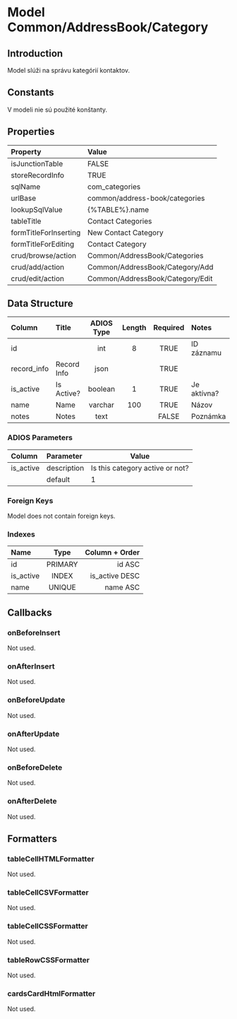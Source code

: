 # Model Common/AddressBook/Category

## Introduction
Model slúži na správu kategórií kontaktov.

## Constants
V modeli nie sú použité konštanty.

## Properties

| Property              | Value                            |
| :-------------------- | :------------------------------- |
| isJunctionTable       | FALSE                            |
| storeRecordInfo       | TRUE                             |
| sqlName               | com_categories                   |
| urlBase               | common/address-book/categories   |
| lookupSqlValue        | {%TABLE%}.name                   |
| tableTitle            | Contact Categories               |
| formTitleForInserting | New Contact Category             |
| formTitleForEditing   | Contact Category                 |
| crud/browse/action    | Common/AddressBook/Categories    |
| crud/add/action       | Common/AddressBook/Category/Add  |
| crud/edit/action      | Common/AddressBook/Category/Edit |

## Data Structure
| Column      | Title       | ADIOS Type | Length | Required | Notes       |
| :---------- | :---------- | :--------: | :----: | :------: | :---------- |
| id          |             |    int     |   8    |   TRUE   | ID záznamu  |
| record_info | Record Info |    json    |        |   TRUE   |             |
| is_active   | Is Active?  |  boolean   |   1    |   TRUE   | Je aktívna? |
| name        | Name        |  varchar   |  100   |   TRUE   | Názov       |
| notes       | Notes       |    text    |        |  FALSE   | Poznámka    |


### ADIOS Parameters
| Column    | Parameter   | Value                           |
| :-------- | :---------- | ------------------------------- |
| is_active | description | Is this category active or not? |
|           | default     | 1                               |

### Foreign Keys
Model does not contain foreign keys.

### Indexes
| Name      |  Type   | Column + Order |
| :-------- | :-----: | -------------: |
| id        | PRIMARY |         id ASC |
| is_active |  INDEX  | is_active DESC |
| name      | UNIQUE  |       name ASC |

## Callbacks

### onBeforeInsert
Not used.

### onAfterInsert
Not used.

### onBeforeUpdate
Not used.

### onAfterUpdate
Not used.

### onBeforeDelete
Not used.

### onAfterDelete
Not used.

## Formatters

### tableCellHTMLFormatter
Not used.

### tableCellCSVFormatter
Not used.

### tableCellCSSFormatter
Not used.

### tableRowCSSFormatter
Not used.

### cardsCardHtmlFormatter
Not used.
